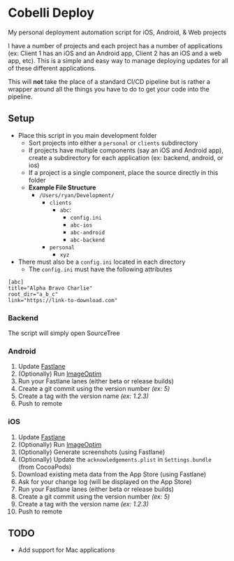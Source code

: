 # Cobelli Deploy
My personal deployment automation script for iOS, Android, & Web projects

I have a number of projects and each project has a number of applications (ex: Client 1 has an iOS and an Android app, Client 2 has an iOS and a web app, etc). This is a simple and easy way to manage deploying updates for all of these different applications.

This will __not__ take the place of a standard CI/CD pipeline but is rather a wrapper around all the things you have to do to get your code into the pipeline.

## Setup
  - Place this script in you main development folder
    - Sort projects into either a `personal` or `clients` subdirectory
    - If projects have multiple components (say an iOS and Android app), create a subdirectory for each application (ex: backend, android, or ios)
    - If a project is a single component, place the source directly in this folder
    - __Example File Structure__
      - `/Users/ryan/Development/`
        - `clients`
          - `abc`:
            - `config.ini`
            - `abc-ios`
            - `abc-android`
            - `abc-backend`
        - `personal`
          - `xyz`
  - There must also be a `config.ini` located in each directory
      - The `config.ini` must have the following attributes
```
[abc]
title="Alpha Bravo Charlie"
root_dir="a_b_c"
link="https://link-to-download.com"
```

### Backend
The script will simply open SourceTree

### Android
  1. Update [Fastlane](https://github.com/fastlane)
  2. (Optionally) Run [ImageOptim](https://imageoptim.com)
  3. Run your Fastlane lanes (either beta or release builds)
  4. Create a git commit using the version number _(ex: 5)_
  5. Create a tag with the version name _(ex: 1.2.3)_
  6. Push to remote

### iOS
  1. Update [Fastlane](https://github.com/fastlane)
  2. (Optionally) Run [ImageOptim](https://imageoptim.com)
  3. (Optionally) Generate screenshots (using Fastlane)
  4. (Optionally) Update the `acknowledgements.plist` in `Settings.bundle` (from CocoaPods)
  5. Download existing meta data from the App Store (using Fastlane)
  6. Ask for your change log (will be displayed on the App Store)
  7. Run your Fastlane lanes (either beta or release builds)
  8. Create a git commit using the version number _(ex: 5)_
  9. Create a tag with the version name _(ex: 1.2.3)_
  10. Push to remote


## TODO
  - Add support for Mac applications
